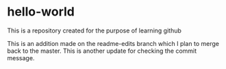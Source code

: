 # hello-world
This is a repository created for the purpose of learning github

This is an addition made on the readme-edits branch which I plan to merge back to the master.
This is another update for checking the commit message.
